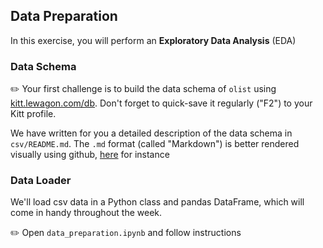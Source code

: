 ## Data Preparation

In this exercise, you will perform an **Exploratory Data Analysis** (EDA)

### Data Schema

✏️ Your first challenge is to build the data schema of `olist` using [kitt.lewagon.com/db](https://kitt.lewagon.com/db). Don't forget to quick-save it regularly ("F2") to your Kitt profile.

We have written for you a detailed description of the data schema in `csv/README.md`. The `.md` format (called "Markdown") is better rendered visually using github, [here](https://github.com/lewagon/data-challenges/tree/master/04-Decision-Science/data) for instance


### Data Loader

We'll load csv data in a Python class and pandas DataFrame, which will come in handy throughout the week.

✏️ Open `data_preparation.ipynb` and follow instructions
